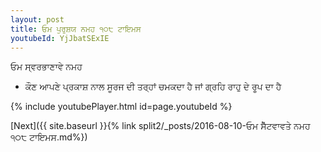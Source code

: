 ```yaml
---
layout: post
title: ਓਮ ਪੁਰੁਸ਼ਯ ਨਮਹ ੧੦੮ ਟਾਇਮਸ
youtubeId: YjJbatSExIE
---
```

 
 
 ਓਮ ਸ੍ਵਰਭਾਣਾਵੇ ਨਮਹ  
 
 -  ਕੌਣ ਆਪਣੇ ਪ੍ਰਕਾਸ਼ ਨਾਲ ਸੂਰਜ ਦੀ ਤਰ੍ਹਾਂ ਚਮਕਦਾ ਹੈ ਜਾਂ ਗ੍ਰਹਿ ਰਾਹੁ ਦੇ ਰੂਪ ਦਾ ਹੈ 
 
  
 
  
 
 
 
 
 
 


{% include youtubePlayer.html id=page.youtubeId %}
 
[Next]({{ site.baseurl }}{% link  split2/_posts/2016-08-10-ਓਮ ਸੈੱਟਵਾਵਤੇ ਨਮਹ ੧੦੮ ਟਾਇਮਸ.md%})
 
